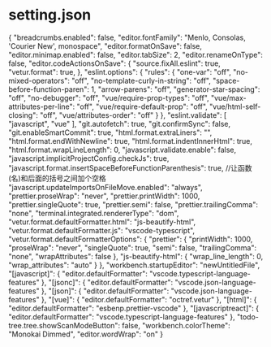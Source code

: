 # setting.json 
{
  "breadcrumbs.enabled": false,
  "editor.fontFamily": "Menlo, Consolas, 'Courier New', monospace",
  "editor.formatOnSave": false,
  "editor.minimap.enabled": false,
  "editor.tabSize": 2,
  "editor.renameOnType": false,
  "editor.codeActionsOnSave": {
    "source.fixAll.eslint": true,
    "vetur.format": true,
  },
  "eslint.options": {
    "rules": {
      "one-var": "off",
      "no-mixed-operators": "off",
      "no-template-curly-in-string": "off",
      "space-before-function-paren": 1,
      "arrow-parens": "off",
      "generator-star-spacing": "off",
      "no-debugger": "off",
      "vue/require-prop-types": "off",
      "vue/max-attributes-per-line": "off",
      "vue/require-default-prop": "off",
      "vue/html-self-closing": "off",
      "vue/attributes-order": "off"
    }
  },
  "eslint.validate": [
    "javascript",
    "vue"
  ],
  "git.autofetch": true,
  "git.confirmSync": false,
  "git.enableSmartCommit": true,
  "html.format.extraLiners": "",
  "html.format.endWithNewline": true,
  "html.format.indentInnerHtml": true,
  "html.format.wrapLineLength": 0,
  "javascript.validate.enable": false,
  "javascript.implicitProjectConfig.checkJs": true,
  "javascript.format.insertSpaceBeforeFunctionParenthesis": true, //让函数(名)和后面的括号之间加个空格
  "javascript.updateImportsOnFileMove.enabled": "always",
  "prettier.proseWrap": "never",
  "prettier.printWidth": 1000,
  "prettier.singleQuote": true,
  "prettier.semi": false,
  "prettier.trailingComma": "none",
  "terminal.integrated.rendererType": "dom",
  "vetur.format.defaultFormatter.html": "js-beautify-html",
  "vetur.format.defaultFormatter.js": "vscode-typescript",
  "vetur.format.defaultFormatterOptions": {
    "prettier": {
      "printWidth": 1000,
      "proseWrap": "never",
      "singleQuote": true,
      "semi": false,
      "trailingComma": "none",
      "wrapAttributes": false
    },
    "js-beautify-html": {
      "wrap_line_length": 0,
      "wrap_attributes": "auto"
    }
  },
  "workbench.startupEditor": "newUntitledFile",
  "[javascript]": {
    "editor.defaultFormatter": "vscode.typescript-language-features"
  },
  "[jsonc]": {
    "editor.defaultFormatter": "vscode.json-language-features"
  },
  "[json]": {
    "editor.defaultFormatter": "vscode.json-language-features"
  },
  "[vue]": {
    "editor.defaultFormatter": "octref.vetur"
  },
  "[html]": {
    "editor.defaultFormatter": "esbenp.prettier-vscode"
  },
  "[javascriptreact]": {
    "editor.defaultFormatter": "vscode.typescript-language-features"
  },
  "todo-tree.tree.showScanModeButton": false,
  "workbench.colorTheme": "Monokai Dimmed",
  "editor.wordWrap": "on"
}
